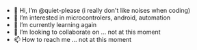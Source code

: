 - 👋 Hi, I’m @quiet-please (i really don't like noises when coding)
- 👀 I’m interested in microcontrolers, android, automation
- 🌱 I’m currently learning again
- 💞️ I’m looking to collaborate on ... not at this moment
- 📫 How to reach me ... not at this moment

<!---
quiet-please/quiet-please is a ✨ special ✨ repository because its `README.md` (this file) appears on your GitHub profile.
You can click the Preview link to take a look at your changes.
--->
